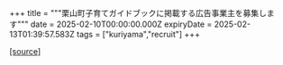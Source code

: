 +++
title = """栗山町子育てガイドブックに掲載する広告事業主を募集します"""
date = 2025-02-10T00:00:00.000Z
expiryDate = 2025-02-13T01:39:57.583Z
tags = ["kuriyama","recruit"]
+++


[[source]](https://www.town.kuriyama.hokkaido.jp/soshiki/39/30133.html)
